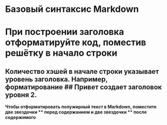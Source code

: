 # Базовый синтаксис Markdown
# При построении заголовка отформатируйте код, поместив решётку в начало строки
## Количество хэшей в начале строки указывает уровень заголовка. Например, форматирование ## Привет создает заголовок уровня 2.
**Чтобы отформатировать полужирный текст в Markdown, поместите две звездочки ** перед содержанием и две звездочки ** после содержимого**